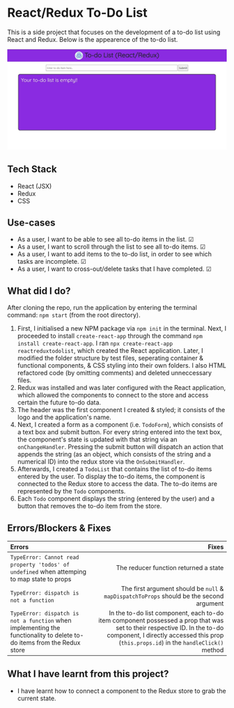 # React/Redux To-Do List
This is a side project that focuses on the development of a to-do list using React and Redux. Below is the appearence of the to-do list.

![UI of the React/Redux to-do list](./public/assets/react-redux-ui.JPG "todo-list UI")

## Tech Stack
- React (JSX)
- Redux
- CSS

## Use-cases
- As a user, I want to be able to see all to-do items in the list. &#x2611;
- As a user, I want to scroll through the list to see all to-do items. &#x2611;
- As a user, I want to add items to the to-do list, in order to see which tasks are incomplete. &#x2611;
- As a user, I want to cross-out/delete tasks that I have completed. &#x2611; 

## What did I do?
After cloning the repo, run the application by entering the terminal command: `npm start`  (from the root directory). 

1. First, I initialised a new NPM package via `npm init` in the terminal. Next, I proceeded to install `create-react-app` through the command `npm install create-react-app`. I ran `npx create-react-app reactreduxtodolist`, which created the React application. Later, I modified the folder structure by test files, seperating container & functional components, & CSS styling into their own folders. I also HTML refactored code (by omitting comments) and deleted unneccessary files. 
2. Redux was installed and was later configured with the React application, which allowed the components to connect to the store and access certain the future to-do data.
3. The header was the first component I created & styled; it consists of the logo and the application's name.
4. Next, I created a form as a component (i.e. `TodoForm`), which consists of a text box and submit button. For every string entered into the text box, the component's state is updated with that string via an `onChangeHandler`. Pressing the submit button will dispatch an action that appends the string (as an object, which consists of the string and a numerical ID) into the redux store via the `OnSubmitHandler`.
5. Afterwards, I created a `TodoList` that contains the list of to-do items entered by the user. To display the to-do items, the component is connected to the Redux store to access the data. The to-do items are represented by the `Todo` components. 
6. Each `Todo` component displays the string (entered by the user) and a button that removes the to-do item from the store. 

## Errors/Blockers & Fixes

| Errors        | Fixes         | 
| :-------------|--------------:| 
| `TypeError: Cannot read property 'todos' of undefined` when attemping to map state to props | The reducer function returned a state | 
| `TypeError: dispatch is not a function` | The first argument should be `null` & `mapDispatchToProps` should be the second argument |
| `TypeError: dispatch is not a function` when implementing the functionality to delete to-do items from the Redux store | In the to-do list component, each to-do item component possessed a prop that was set to their respective ID. In the to-do component, I directly accessed this prop (`this.props.id`) in the `handleClick()` method |

## What I have learnt from this project?
- I have learnt how to connect a component to the Redux store to grab the current state.